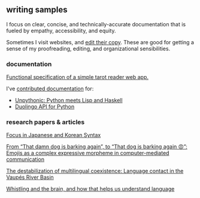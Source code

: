 ## writing samples

I focus on clear, concise, and technically-accurate documentation that is fueled by empathy, accessibility, and equity.

Sometimes I visit websites, and [edit their copy](copyedits/README.md). These are good for getting a sense of my proofreading, editing, and organizational sensibilities.

### documentation

[Functional specification of a simple tarot reader web app.](../assets/cs177-funspec.pdf)

I've [contributed documentation](https://github.com/aisha-w) for:
+ [Unpythonic: Python meets Lisp and Haskell](https://github.com/Technologicat/unpythonic)
+ [Duolingo API for Python](https://github.com/KartikTalwar/Duolingo)

### research papers & articles

[Focus in Japanese and Korean Syntax](../assets/ling447-finalpaper.pdf)

[From “That damn dog is barking again”, to “That dog is barking again 😠”: Emojis as a complex expressive morpheme in computer-mediated communication](../assets/ling345-finalpaper.pdf)  

[The destabilization of multilingual coexistence: Language contact in the Vaupés River Basin](../assets/ling433-finalpaper.pdf)  

[Whistling and the brain, and how that helps us understand language](../assets/ling445-article.pdf)  
